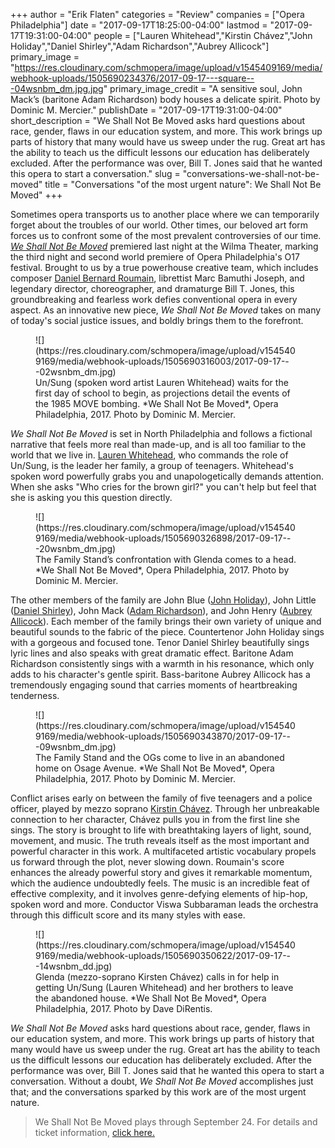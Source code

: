 +++
author = "Erik Flaten"
categories = "Review"
companies = ["Opera Philadelphia"]
date = "2017-09-17T18:25:00-04:00"
lastmod = "2017-09-17T19:31:00-04:00"
people = ["Lauren Whitehead","Kirstin Chávez","John Holiday","Daniel Shirley","Adam Richardson","Aubrey Allicock"]
primary_image = "https://res.cloudinary.com/schmopera/image/upload/v1545409169/media/webhook-uploads/1505690234376/2017-09-17---square---04wsnbm_dm.jpg.jpg"
primary_image_credit = "A sensitive soul, John Mack’s (baritone Adam Richardson) body houses a delicate spirit. Photo by Dominic M. Mercier."
publishDate = "2017-09-17T19:31:00-04:00"
short_description = "We Shall Not Be Moved asks hard questions about race, gender, flaws in our education system, and more. This work brings up parts of history that many would have us sweep under the rug. Great art has the ability to teach us the difficult lessons our education has deliberately excluded. After the performance was over, Bill T. Jones said that he wanted this opera to start a conversation."
slug = "conversations-we-shall-not-be-moved"
title = "Conversations &quot;of the most urgent nature&quot;: We Shall Not Be Moved"
+++

Sometimes opera transports us to another place where we can temporarily forget about the troubles of our world. Other times, our beloved art form forces us to confront some of the most prevalent controversies of our time. [*We Shall Not Be Moved*](https://www.operaphila.org/whats-on/on-stage-2017-2018/we-shall-not-be-moved/) premiered last night at the Wilma Theater, marking the third night and second world premiere of Opera Philadelphia's O17 festival. Brought to us by a true powerhouse creative team, which includes composer [Daniel Bernard Roumain](/truth-as-reconciliation-we-shall-not-be-moved/), librettist Marc Bamuthi Joseph, and legendary director, choreographer, and dramaturge Bill T. Jones, this groundbreaking and fearless work defies conventional opera in every aspect. As an innovative new piece, *We Shall Not Be Moved* takes on many of today's social justice issues, and boldly brings them to the forefront. 

<figure data-type="image">
![](https://res.cloudinary.com/schmopera/image/upload/v1545409169/media/webhook-uploads/1505690316003/2017-09-17---02wsnbm_dm.jpg)
<figcaption>Un/Sung (spoken word artist Lauren Whitehead) waits for the first day of school to begin, as projections detail the events of the 1985 MOVE bombing. *We Shall Not Be Moved*, Opera Philadelphia, 2017. Photo by Dominic M. Mercier.</figcaption>
</figure>

*We Shall Not Be Moved* is set in North Philadelphia and follows a fictional narrative that feels more real than made-up, and is all too familiar to the world that we live in. [Lauren Whitehead](/scene/people/lauren-whitehead/), who commands the role of Un/Sung, is the leader her family, a group of teenagers. Whitehead's spoken word powerfully grabs you and unapologetically demands attention. When she asks "Who cries for the brown girl?" you can't help but feel that she is asking you this question directly. 

<figure data-type="image">
![](https://res.cloudinary.com/schmopera/image/upload/v1545409169/media/webhook-uploads/1505690326898/2017-09-17---20wsnbm_dm.jpg)
<figcaption>The Family Stand’s confrontation with Glenda comes to a head. *We Shall Not Be Moved*, Opera Philadelphia, 2017. Photo by Dominic M. Mercier.</figcaption>
</figure>

The other members of the family are John Blue ([John Holiday](/scene/people/john-holiday/)), John Little ([Daniel Shirley](/scene/people/daniel-shirley/)), John Mack ([Adam Richardson](/scene/people/adam-richardson/)), and John Henry ([Aubrey Allicock](/scene/people/aubrey-allicock/)). Each member of the family brings their own variety of unique and beautiful sounds to the fabric of the piece. Countertenor John Holiday sings with a gorgeous and focused tone. Tenor Daniel Shirley beautifully sings lyric lines and also speaks with great dramatic effect. Baritone Adam Richardson consistently sings with a warmth in his resonance, which only adds to his character's gentle spirit. Bass-baritone Aubrey Allicock has a tremendously engaging sound that carries moments of heartbreaking tenderness.

<figure data-type="image">
![](https://res.cloudinary.com/schmopera/image/upload/v1545409169/media/webhook-uploads/1505690343870/2017-09-17---09wsnbm_dm.jpg)
<figcaption>The Family Stand and the OGs come to live in an abandoned home on Osage Avenue. *We Shall Not Be Moved*, Opera Philadelphia, 2017. Photo by Dominic M. Mercier.</figcaption>
</figure>

Conflict arises early on between the family of five teenagers and a police officer, played by mezzo soprano [Kirstin Chávez](/scene/people/kirstin-chavez/). Through her unbreakable connection to her character, Chávez pulls you in from the first line she sings. The story is brought to life with breathtaking layers of light, sound, movement, and music. The truth reveals itself as the most important and powerful character in this work. A multifaceted artistic vocabulary propels us forward through the plot, never slowing down. Roumain's score enhances the already powerful story and gives it remarkable momentum, which the audience undoubtedly feels. The music is an incredible feat of effective complexity, and it involves genre-defying elements of hip-hop, spoken word and more. Conductor Viswa Subbaraman leads the orchestra through this difficult score and its many styles with ease.

<figure data-type="image">
![](https://res.cloudinary.com/schmopera/image/upload/v1545409169/media/webhook-uploads/1505690350622/2017-09-17---14wsnbm_dd.jpg)
<figcaption>Glenda (mezzo-soprano Kirsten Chávez) calls in for help in getting Un/Sung (Lauren Whitehead) and her brothers to leave the abandoned house. *We Shall Not Be Moved*, Opera Philadelphia, 2017. Photo by Dave DiRentis.</figcaption>
</figure>

*We Shall Not Be Moved* asks hard questions about race, gender, flaws in our education system, and more. This work brings up parts of history that many would have us sweep under the rug. Great art has the ability to teach us the difficult lessons our education has deliberately excluded. After the performance was over, Bill T. Jones said that he wanted this opera to start a conversation. Without a doubt, *We Shall Not Be Moved* accomplishes just that; and the conversations sparked by this work are of the most urgent nature.

>We Shall Not Be Moved plays through September 24. For details and ticket information, [click here.](https://www.operaphila.org/whats-on/on-stage-2017-2018/we-shall-not-be-moved/)
